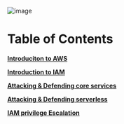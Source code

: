 

![image](https://github.com/user-attachments/assets/002256ee-a9b1-4436-aa35-602756eb786d)



# Table of Contents
**[Introduciton to AWS](introduction-to-aws)**

**[Introduction to IAM](introduction-to-iam)**

**[Attacking & Defending core services](attacking-defending-core-services)**

**[Attacking & Defending serverless](attacking-defending-serverless)**

**[IAM privilege Escalation](iam-privilege-escalation)**
